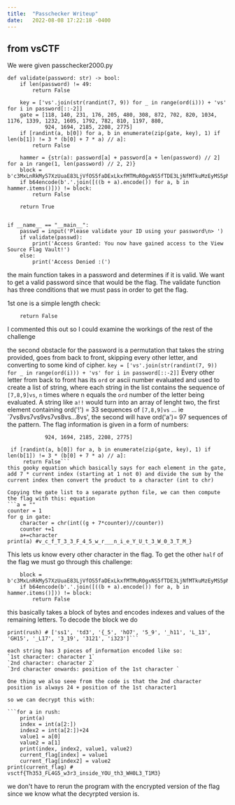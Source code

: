 ```yaml
---
title:  "Passchecker Writeup"
date:   2022-08-08 17:22:18 -0400
---
```

## from vsCTF

We were given passchecker2000.py
```
def validate(password: str) -> bool:
    if len(password) != 49:
        return False

    key = ['vs'.join(str(randint(7, 9)) for _ in range(ord(i))) + 'vs' for i in password[::-2]]
    gate = [118, 140, 231, 176, 205, 480, 308, 872, 702, 820, 1034, 1176, 1339, 1232, 1605, 1792, 782, 810, 1197, 880,
            924, 1694, 2185, 2208, 2775]
    if [randint(a, b[0]) for a, b in enumerate(zip(gate, key), 1) if len(b[1]) != 3 * (b[0] + 7 * a) // a]:
        return False

    hammer = {str(a): password[a] + password[a + len(password) // 2] for a in range(1, len(password) // 2, 2)}
    block = b'c3MxLnRkMy57XzUuaE83LjVfOS5faDExLkxfMTMuR0gxNS5fTDE3LjNfMTkuMzEyMS5pMzIz'
    if b64encode(b'.'.join([((b + a).encode()) for a, b in hammer.items()])) != block:
        return False

    return True


if __name__ == "__main__":
    passwd = input('Please validate your ID using your password\n> ')
    if validate(passwd):
        print('Access Granted: You now have gained access to the View Source Flag Vault!')
    else:
        print('Access Denied :(')
```


the main function takes in a password and determines if it is valid. We want to get a valid password since that would be the flag.
The validate function has three conditions that we must pass in order to get the flag.

1st one is a simple length check:
```if len(password) != 49:
    return False
```
I commented this out so I could examine the workings of the rest of the challenge

the second obstacle for the password is a permutation that takes the string provided, goes from back to front, skipping every other letter, and converting to some kind of cipher.
```key = ['vs'.join(str(randint(7, 9)) for _ in range(ord(i))) + 'vs' for i in password[::-2]]```
Every other letter from back to front has its `ord` or ascii number evaluated and used to create a list of string, where each string in the list contains the sequence of `[7,8,9]vs`, `n` times where n equals the `ord` number of the letter being evaluated.
A string like `a!!` would turn into an array of lenght two, the first element containing ord('!') = 33 sequences of `[7,8,9]vs` ... ie `7vs8vs7vs9vs7vs8vs...8vs', the second will have ord('a')= 97 sequences of the pattern.
The flag information is given in a form of numbers:
```gate = [118, 140, 231, 176, 205, 480, 308, 872, 702, 820, 1034, 1176, 1339, 1232, 1605, 1792, 782, 810, 1197, 880,
            924, 1694, 2185, 2208, 2775]

 if [randint(a, b[0]) for a, b in enumerate(zip(gate, key), 1) if len(b[1]) != 3 * (b[0] + 7 * a) // a]:
     return False```
this gooky equation which basically says for each element in the gate, add 7 * current index (starting at 1 not 0) and divide the sum by the current index then convert the product to a character (int to chr)

Copying the gate list to a separate python file, we can then compute the flag with this: equation
```a = ""
counter = 1
for g in gate:
    character = chr(int((g + 7*counter)//counter))
    counter +=1
    a+=character
print(a) #v_c_f_T_3_3_F_4_5_w_r___n_i_e_Y_U_t_3_W_0_3_T_M_}
```

This lets us know every other character in the flag. To get the other `half` of the flag we must go through this challenge:

```hammer = {str(a): password[a] + password[a + len(password) // 2] for a in range(1, len(password) // 2, 2)}
    block = b'c3MxLnRkMy57XzUuaE83LjVfOS5faDExLkxfMTMuR0gxNS5fTDE3LjNfMTkuMzEyMS5pMzIz'
    if b64encode(b'.'.join([((b + a).encode()) for a, b in hammer.items()])) != block:
        return False
```
this basically takes a block of bytes and encodes indexes and values of the remaining letters. To decode the block we do
```rush = [a.decode() for a in b64decode(b'c3MxLnRkMy57XzUuaE83LjVfOS5faDExLkxfMTMuR0gxNS5fTDE3LjNfMTkuMzEyMS5pMzIz').split(b'.')]
print(rush) # ['ss1', 'td3', '{_5', 'hO7', '5_9', '_h11', 'L_13', 'GH15', '_L17', '3_19', '3121', 'i323']```

each string has 3 pieces of information encoded like so:
`1st character: character 1`
`2nd character: character 2`
`3rd character onwards: position of the 1st character `

One thing we also seee from the code is that the 2nd character position is always 24 + position of the 1st character1

so we can decrypt this with: 

```for a in rush:
    print(a)
    index = int(a[2:])
    index2 = int(a[2:])+24
    value1 = a[0]
    value2 = a[1]
    print(index, index2, value1, value2)
    current_flag[index] = value1
    current_flag[index2] = value2
print(current_flag) # vsctf{Th353_FL4G5_w3r3_inside_YOU_th3_WH0L3_T1M3}
```
we don't have to rerun the program with the encrypted version of the flag since we know what the decyrpted version is.

